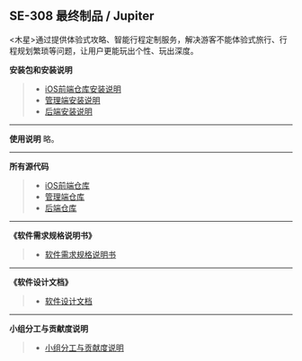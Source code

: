 ## SE-308 最终制品 / Jupiter
<木星>通过提供体验式攻略、智能行程定制服务，解决游客不能体验式旅行、行程规划繁琐等问题，让用户更能玩出个性、玩出深度。


**安装包和安装说明**
>- [iOS前端仓库安装说明](https://github.com/jupiter-sysu/jupiter-fe)
 >- [管理端安装说明](https://github.com/jupiter-sysu/jupiter-management) 
  >- [后端安装说明](https://github.com/jupiter-sysu/jupiter-be) 
---
  **使用说明**
略。

---
**所有源代码**
>- [iOS前端仓库](https://github.com/jupiter-sysu/jupiter-fe)
>- [管理端仓库](https://github.com/jupiter-sysu/jupiter-management) 
>- [后端仓库](https://github.com/jupiter-sysu/jupiter-be) 
---
**《软件需求规格说明书》**
>- [软件需求规格说明书](./srs.md)

---
**《软件设计文档》**
>- [软件设计文档](./sds.md)

---
**小组分工与贡献度说明**
>- [小组分工与贡献度说明](./fg.md)
